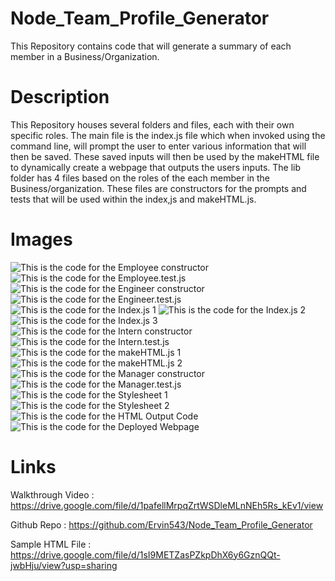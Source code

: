 # Node_Team_Profile_Generator
This Repository contains code that will generate a summary of each member in a Business/Organization.

# Description

This Repository houses several folders and files, each with their own specific roles. The main file is the index.js file which when invoked using the command line, will prompt the user to enter various information that will then be saved. These saved inputs will then be used by the makeHTML file to dynamically create a webpage that outputs the users inputs. The lib folder has 4 files based on the roles of the each member in the Business/organization. These files are constructors for the prompts and tests that will be used within the index,js and makeHTML.js.

# Images

![This is the code for the Employee constructor](images/Employee_js.PNG)
![This is the code for the Employee.test.js](images/Employee_test.PNG)
![This is the code for the Engineer constructor](images/Engineer_js.PNG)
![This is the code for the Engineer.test.js](images/Engineer_test.PNG)
![This is the code for the Index.js 1](images/Index_js_1.PNG)
![This is the code for the Index.js 2](images/Index_js_2.PNG)
![This is the code for the Index.js 3](images/Index_js_3.PNG)
![This is the code for the Intern constructor](images/Intern_js.PNG)
![This is the code for the Intern.test.js](images/Intern_test.PNG)
![This is the code for the makeHTML.js 1](images/MakeHTML_1.PNG)
![This is the code for the makeHTML.js 2](images/MakeHTML_2.PNG)
![This is the code for the Manager constructor](images/Manager_js.PNG)
![This is the code for the Manager.test.js](images/Manager_test.PNG)
![This is the code for the Stylesheet 1](images/Style_css.PNG)
![This is the code for the Stylesheet 2](images/Style_css_2.PNG)
![This is the code for the HTML Output Code](images/Team_HTML.PNG)
![This is the code for the Deployed Webpage](images/Webpage.PNG)


# Links 

Walkthrough Video : https://drive.google.com/file/d/1pafellMrpqZrtWSDleMLnNEh5Rs_kEv1/view

Github Repo : https://github.com/Ervin543/Node_Team_Profile_Generator

Sample HTML File : https://drive.google.com/file/d/1sI9METZasPZkpDhX6y6GznQQt-jwbHju/view?usp=sharing


